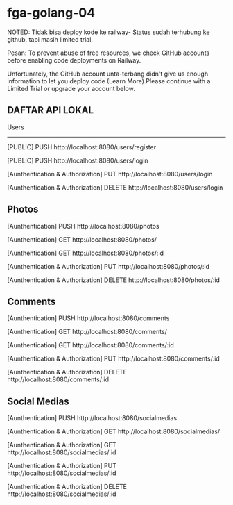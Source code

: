 
# fga-golang-04
NOTED:
Tidak bisa deploy kode ke railway-
Status sudah terhubung ke github, tapi masih limited trial.

Pesan:
To prevent abuse of free resources, we check GitHub accounts before enabling code deployments on Railway.

Unfortunately, the GitHub account unta-terbang didn't give us enough information to let you deploy code (Learn More).Please continue with a Limited Trial or upgrade your account below.

DAFTAR API LOKAL
-
Users

-------------------------------------------------------------------------------------
[PUBLIC]    PUSH    http://localhost:8080/users/register

[PUBLIC]    PUSH    http://localhost:8080/users/login

[Aunthentication & Authorization]    PUT    http://localhost:8080/users/login

[Aunthentication & Authorization]    DELETE    http://localhost:8080/users/login


Photos
-------------------------------------------------------------------------------------
[Aunthentication]    PUSH    http://localhost:8080/photos

[Aunthentication]    GET    http://localhost:8080/photos/

[Aunthentication]    GET    http://localhost:8080/photos/:id

[Aunthentication & Authorization]    PUT    http://localhost:8080/photos/:id

[Aunthentication & Authorization]    DELETE    http://localhost:8080/photos/:id


Comments
-------------------------------------------------------------------------------------
[Aunthentication]   PUSH    http://localhost:8080/comments

[Aunthentication]   GET    http://localhost:8080/comments/

[Aunthentication]   GET   http://localhost:8080/comments/:id

[Aunthentication & Authorization]    PUT    http://localhost:8080/comments/:id

[Aunthentication & Authorization]    DELETE    http://localhost:8080/comments/:id


Social Medias
-------------------------------------------------------------------------------------
[Aunthentication]    PUSH    http://localhost:8080/socialmedias

[Aunthentication & Authorization]    GET    http://localhost:8080/socialmedias/

[Aunthentication & Authorization]    GET    http://localhost:8080/socialmedias/:id

[Aunthentication & Authorization]    PUT    http://localhost:8080/socialmedias/:id

[Aunthentication & Authorization]    DELETE    http://localhost:8080/socialmedias/:id
